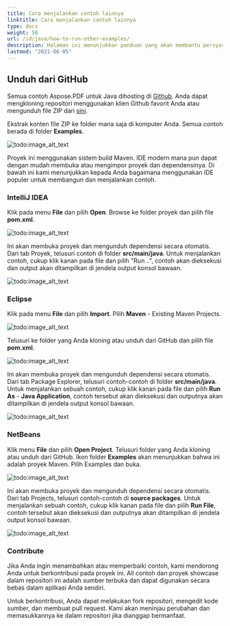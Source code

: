 ```yaml
---
title: Cara menjalankan contoh lainnya
linktitle: Cara menjalankan contoh lainnya
type: docs
weight: 50
url: /id/java/how-to-run-other-examples/    
description: Halaman ini menunjukkan panduan yang akan membantu persyaratan berikut sebelum mengunduh dan menjalankan contoh.
lastmod: "2021-06-05"
---
```


## Unduh dari GitHub

Semua contoh Aspose.PDF untuk Java dihosting di [Github](https://github.com/aspose-pdf/Aspose.PDF-for-Java). Anda dapat mengkloning repositori menggunakan klien Github favorit Anda atau mengunduh file ZIP dari [sini](https://github.com/aspose-pdf/Aspose.PDF-for-Java/archive/master.zip).

Ekstrak konten file ZIP ke folder mana saja di komputer Anda. Semua contoh berada di folder **Examples**.

![todo:image_alt_text](how-to-run-the-examples_1.png)

Proyek ini menggunakan sistem build Maven. IDE modern mana pun dapat dengan mudah membuka atau mengimpor proyek dan dependensinya. Di bawah ini kami menunjukkan kepada Anda bagaimana menggunakan IDE populer untuk membangun dan menjalankan contoh.

### IntelliJ IDEA

Klik pada menu **File** dan pilih **Open**.
 Browse ke folder proyek dan pilih file **pom.xml**.

![todo:image_alt_text](how-to-run-the-examples_2.png)

Ini akan membuka proyek dan mengunduh dependensi secara otomatis. Dari tab Proyek, telusuri contoh di folder **src/main/java**. Untuk menjalankan contoh, cukup klik kanan pada file dan pilih "Run ..", contoh akan dieksekusi dan output akan ditampilkan di jendela output konsol bawaan.

![todo:image_alt_text](how-to-run-the-examples_3.png)

### Eclipse

Klik pada menu **File** dan pilih **Import**. Pilih **Maven** - Existing Maven Projects.

![todo:image_alt_text](how-to-run-the-examples_4.png)

Telusuri ke folder yang Anda kloning atau unduh dari GitHub dan pilih file **pom.xml**.

![todo:image_alt_text](how-to-run-the-examples_5.png)

Ini akan membuka proyek dan mengunduh dependensi secara otomatis. Dari tab Package Explorer, telusuri contoh-contoh di folder **src/main/java**. Untuk menjalankan sebuah contoh, cukup klik kanan pada file dan pilih **Run As** - **Java Application**, contoh tersebut akan dieksekusi dan outputnya akan ditampilkan di jendela output konsol bawaan.

![todo:image_alt_text](how-to-run-the-examples_6.png)

### NetBeans

Klik menu **File** dan pilih **Open Project**. Telusuri folder yang Anda kloning atau unduh dari GitHub. Ikon folder **Examples** akan menunjukkan bahwa ini adalah proyek Maven. Pilih Examples dan buka.

![todo:image_alt_text](how-to-run-the-examples_7.png)

Ini akan membuka proyek dan mengunduh dependensi secara otomatis. Dari tab Projects, telusuri contoh-contoh di **source packages**. Untuk menjalankan sebuah contoh, cukup klik kanan pada file dan pilih **Run File**, contoh tersebut akan dieksekusi dan outputnya akan ditampilkan di jendela output konsol bawaan.

![todo:image_alt_text](how-to-run-the-examples_8.png)

### Contribute

Jika Anda ingin menambahkan atau memperbaiki contoh, kami mendorong Anda untuk berkontribusi pada proyek ini. All contoh dan proyek showcase dalam repositori ini adalah sumber terbuka dan dapat digunakan secara bebas dalam aplikasi Anda sendiri.

Untuk berkontribusi, Anda dapat melakukan fork repositori, mengedit kode sumber, dan membuat pull request. Kami akan meninjau perubahan dan memasukkannya ke dalam repositori jika dianggap bermanfaat.